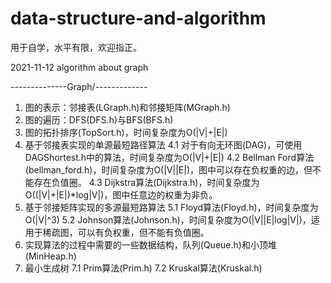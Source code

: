# data-structure-and-algorithm
用于自学，水平有限，欢迎指正。

2021-11-12 algorithm about graph

--------------Graph/-------------
1. 图的表示：邻接表(LGraph.h)和邻接矩阵(MGraph.h)
2. 图的遍历：DFS(DFS.h)与BFS(BFS.h)
3. 图的拓扑排序(TopSort.h)，时间复杂度为O(|V|+|E|)
4. 基于邻接表实现的单源最短路径算法
	4.1 对于有向无环图(DAG)，可使用DAGShortest.h中的算法，时间复杂度为O(|V|+|E|)
	4.2 Bellman Ford算法(bellman_ford.h)，时间复杂度为O(|V||E|)，图中可以存在负权重的边，但不能存在负值圈。
	4.3 Dijkstra算法(Dijkstra.h)，时间复杂度为O((|V|+|E|)*log|V|)，图中任意边的权重为非负。
5. 基于邻接矩阵实现的多源最短路算法
	5.1 Floyd算法(Floyd.h)，时间复杂度为O(|V|^3)
	5.2 Johnson算法(Johnson.h)，时间复杂度为O(|V||E|log|V|)，适用于稀疏图，可以有负权重，但不能有负值圈。
6. 实现算法的过程中需要的一些数据结构，队列(Queue.h)和小顶堆(MinHeap.h)
7. 最小生成树
	7.1 Prim算法(Prim.h)
	7.2 Kruskal算法(Kruskal.h)
